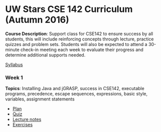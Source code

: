 # UW Stars CSE 142 Curriculum (Autumn 2016)

__Course Description__: Support class for CSE142 to ensure success by all students, this will include reinforcing concepts through lecture, practice quizzes and problem sets. Students will also be expected to attend a 30-minute check-in meeting each week to evaluate their progress and determine additional supports needed.

[Syllabus](syllabus.md)

### Week 1
__Topics__: Installing Java and jGRASP, success in CSE142, executable programs, precedence, escape sequences, expressions, basic style, variables, assignment statements
* [Plan](week1/plan.md)
* [Quiz](week1/quiz.md)
* [Lecture notes](week1/lecture-notes.md)
* [Exercises](week1/exercises.md)
